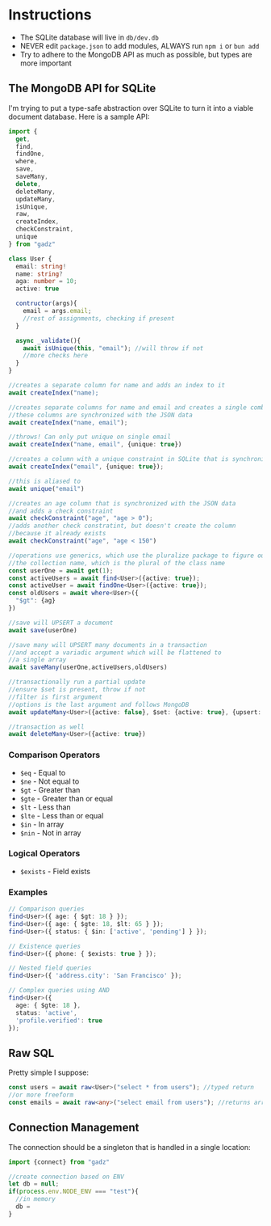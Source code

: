 # Instructions

 - The SQLite database will live in `db/dev.db`
 - NEVER edit `package.json` to add modules, ALWAYS run `npm i` or `bun add`
 - Try to adhere to the MongoDB API as much as possible, but types are more important

## The MongoDB API for SQLite

I'm trying to put a type-safe abstraction over SQLite to turn it into a viable document database. Here is a sample API:

```ts
import {
  get, 
  find, 
  findOne,
  where, 
  save, 
  saveMany, 
  delete, 
  deleteMany, 
  updateMany,
  isUnique, 
  raw,
  createIndex,
  checkConstraint,
  unique
} from "gadz"

class User {
  email: string!
  name: string?
  aga: number = 10;
  active: true

  contructor(args){
    email = args.email;
    //rest of assignments, checking if present
  }

  async _validate(){
    await isUnique(this, "email"); //will throw if not
    //more checks here
  }
}

//creates a separate column for name and adds an index to it
await createIndex("name);

//creates separate columns for name and email and creates a single combined index
//these columns are synchronized with the JSON data
await createIndex("name, email");

//throws! Can only put unique on single email
await createIndex("name, email", {unique: true})

//creates a column with a unique constraint in SQLite that is synchronized with the JSON data
await createIndex("email", {unique: true});

//this is aliased to
await unique("email")

//creates an age column that is synchronized with the JSON data
//and adds a check constraint
await checkConstraint("age", "age > 0");
//adds another check constratint, but doesn't create the column
//because it already exists
await checkConstraint("age", "age < 150")

//operations use generics, which use the pluralize package to figure out
//the collection name, which is the plural of the class name
const userOne = await get(1);
const activeUsers = await find<User>({active: true});
const activeUser = await findOne<User>({active: true});
const oldUsers = await where<User>({
  "$gt": {ag}
})

//save will UPSERT a document
await save(userOne)

//save many will UPSERT many documents in a transaction
//and accept a variadic argument which will be flattened to
//a single array
await saveMany(userOne,activeUsers,oldUsers)

//transactionally run a partial update
//ensure $set is present, throw if not
//filter is first argument
//options is the last argument and follows MongoDB
await updateMany<User>({active: false}, $set: {active: true}, {upsert: true})

//transaction as well
await deleteMany<User>({active: true})
```

### Comparison Operators

- `$eq` - Equal to
- `$ne` - Not equal to
- `$gt` - Greater than
- `$gte` - Greater than or equal
- `$lt` - Less than
- `$lte` - Less than or equal
- `$in` - In array
- `$nin` - Not in array

### Logical Operators

- `$exists` - Field exists

### Examples

```typescript
// Comparison queries
find<User>({ age: { $gt: 18 } });
find<User>({ age: { $gte: 18, $lt: 65 } });
find<User>({ status: { $in: ['active', 'pending'] } });

// Existence queries
find<User>({ phone: { $exists: true } });

// Nested field queries
find<User>({ 'address.city': 'San Francisco' });

// Complex queries using AND
find<User>({
  age: { $gte: 18 },
  status: 'active',
  'profile.verified': true
});
```

## Raw SQL

Pretty simple I suppose:

```ts
const users = await raw<User>("select * from users"); //typed return
//or more freeform
const emails = await raw<any>("select email from users"); //returns array
```

## Connection Management

The connection should be a singleton that is handled in a single location:

```ts
import {connect} from "gadz"

//create connection based on ENV 
let db = null;
if(process.env.NODE_ENV === "test"){
  //in memory
  db = 
}
```